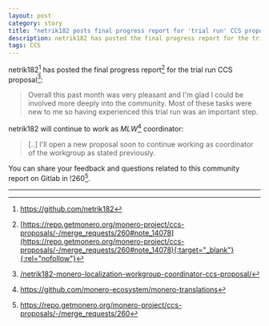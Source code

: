 ```yaml
---
layout: post
category: story
title: "netrik182 posts final progress report for 'trial run' CCS proposal"
description: netrik182 has posted the final progress report for the trial run CCS proposal.
tags: CCS
---
```


netrik182[^1] has posted the final progress report[^2] for the trial run CCS proposal[^3]:

> Overall this past month was very pleasant and I'm glad I could be involved more deeply into the community. Most of these tasks were new to me so having experienced this trial run was an important step.

netrik182 will continue to work as *MLW*[^4] coordinator:

> [..] I'll open a new proposal soon to continue working as coordinator of the workgroup as stated previously.

You can share your feedback and questions related to this community report on Gitlab in !260[^5].

---

[^1]: https://github.com/netrik182
[^2]: [https://repo.getmonero.org/monero-project/ccs-proposals/-/merge_requests/260#note_14078](https://repo.getmonero.org/monero-project/ccs-proposals/-/merge_requests/260#note_14078){:target="_blank"}{:rel="nofollow"}
[^3]: [/netrik182-monero-localization-workgroup-coordinator-ccs-proposal/](/netrik182-monero-localization-workgroup-coordinator-ccs-proposal/)
[^4]: https://github.com/monero-ecosystem/monero-translations
[^5]: https://repo.getmonero.org/monero-project/ccs-proposals/-/merge_requests/260
